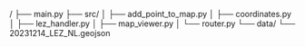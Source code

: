 /
├── main.py
├── src/
│   ├── add_point_to_map.py
│   ├── coordinates.py
│   ├── lez_handler.py
│   ├── map_viewer.py
│   └── router.py
└── data/
    └── 20231214_LEZ_NL.geojson
